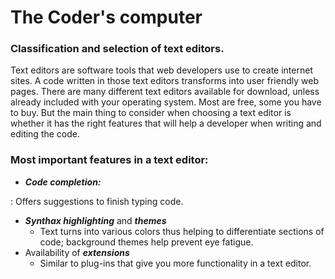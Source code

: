 # The Coder's computer  

### Classification and selection of text editors.
Text editors are software tools that web developers use to create internet sites. A code written in those text editors transforms into user friendly web pages. There are many different text editors available for download, unless already included with your operating system. Most are free, some you have to buy. But the main thing to consider when choosing a text editor is whether it has the right features that will help a developer when writing and editing the code.
### Most important features in a text editor:
* ***Code completion:***
 
: Offers suggestions to finish typing code.
* ***Synthax highlighting*** and ***themes***
  * Text turns into various colors thus helping to differentiate sections of code; background themes help prevent eye fatigue. 
* Availability of ***extensions***
  * Similar to plug-ins that give you more functionality in a text editor.

